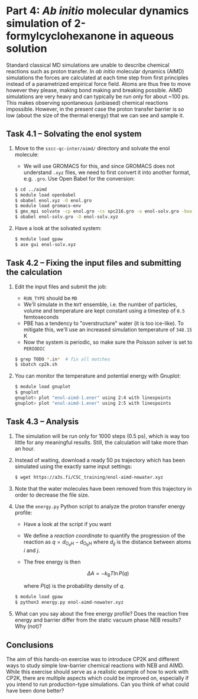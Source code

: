 # Part 4: *Ab initio* molecular dynamics simulation of 2-formylcyclohexanone in aqueous solution

Standard classical MD simulations are unable to describe chemical reactions such
as proton transfer. In *ab initio* molecular dynamics (AIMD) simulations the forces
are calculated at each time step from first principles instead of a parametrized
empirical force field. Atoms are thus free to move however they please, making bond
making and breaking possible. AIMD simulations are very heavy and can typically be
run only for about ~100 ps. This makes observing spontaneous (unbiased) chemical
reactions impossible. However, in the present case the proton transfer barrier
is so low (about the size of the thermal energy) that we can see and sample it.

## Task 4.1 – Solvating the enol system

1. Move to the `sscc-qc-inter/aimd/` directory and solvate the enol molecule:
   * We will use GROMACS for this, and since GROMACS does not understand `.xyz`
     files, we need to first convert it into another format, e.g. `.gro`. Use
     Open Babel for the conversion:

   ```bash
   $ cd ../aimd
   $ module load openbabel
   $ obabel enol.xyz -O enol.gro
   $ module load gromacs-env
   $ gmx_mpi solvate -cp enol.gro -cs spc216.gro -o enol-solv.gro -box 1.5 1.5 1.5
   $ obabel enol-solv.gro -O enol-solv.xyz
   ```

2. Have a look at the solvated system:

   ```bash
   $ module load gpaw
   $ ase gui enol-solv.xyz
   ```

## Task 4.2 – Fixing the input files and submitting the calculation

1. Edit the input files and submit the job:
   * `RUN_TYPE` should be `MD`
   * We'll simulate in the `NVT` ensemble, i.e. the number of particles, volume
     and temperature are kept constant using a timestep of `0.5` femtoseconds
   * PBE has a tendency to "overstructure" water (it is too ice-like). To mitigate
     this, we'll use an increased simulation temperature of `348.15` K
   * Now the system is periodic, so make sure the Poisson solver is set to
     `PERIODIC`

   ```bash
   $ grep TODO *.in*  # fix all matches
   $ sbatch cp2k.sh
   ```

2. You can monitor the temperature and potential energy with Gnuplot:

   ```bash
   $ module load gnuplot
   $ gnuplot
   gnuplot> plot "enol-aimd-1.ener" using 2:4 with linespoints
   gnuplot> plot "enol-aimd-1.ener" using 2:5 with linespoints
   ```

## Task 4.3 – Analysis

1. The simulation will be run only for 1000 steps (0.5 ps), which is way too
   little for any meaningful results. Still, the calculation will take more
   than an hour.
2. Instead of waiting, download a ready 50 ps trajectory which has been simulated
   using the exactly same input settings:

   ```bash
   $ wget https://a3s.fi/CSC_training/enol-aimd-nowater.xyz
   ```

3. Note that the water molecules have been removed from this trajectory in order
   to decrease the file size.
4. Use the `energy.py` Python script to analyze the proton transfer energy profile:
   * Have a look at the script if you want
   * We define a _reaction coordinate_ to quantify the progression of the reaction
     as $q=d_\mathrm{O_a H}-d_\mathrm{O_b H}$ where $d_{ij}$ is the distance between
     atoms $i$ and $j$.
   * The free energy is then

     $$\Delta A=-k_\mathrm{B}T\ln P(q)$$

     where $P(q)$ is the probability density of $q$.

   ```bash
   $ module load gpaw
   $ python3 energy.py enol-aimd-nowater.xyz
   ```

5. What can you say about the free energy profile? Does the reaction free energy
   and barrier differ from the static vacuum phase NEB results? Why (not)?

## Conclusions

The aim of this hands-on exercise was to introduce CP2K and different ways to
study simple low-barrier chemical reactions with NEB and AIMD. While this
exercise should serve as a realistic example of how to work with CP2K, there
are multiple aspects which could be improved on, especially if you intend to run
production-type simulations. Can you think of what could have been done better?

